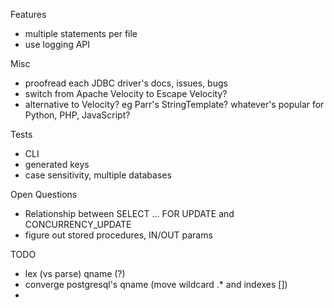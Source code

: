 Features

- multiple statements per file
- use logging API

Misc

- proofread each JDBC driver's docs, issues, bugs
- switch from Apache Velocity to Escape Velocity?
- alternative to Velocity? eg Parr's StringTemplate? whatever's popular for Python, PHP, JavaScript?

Tests

- CLI
- generated keys
- case sensitivity, multiple databases

Open Questions

- Relationship between SELECT ... FOR UPDATE and CONCURRENCY_UPDATE
- figure out stored procedures, IN/OUT params

TODO

 - lex (vs parse) qname (?)
 - converge postgresql's qname (move wildcard .* and indexes [])
 - 
